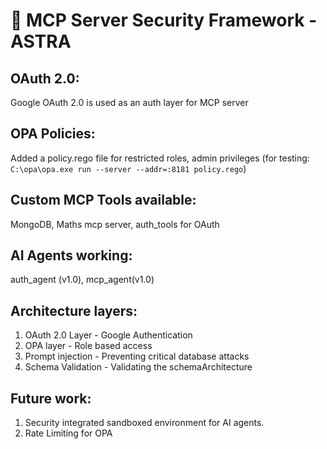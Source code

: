 # 🤖 MCP Server Security Framework - ASTRA

## OAuth 2.0:

Google OAuth 2.0 is used as an auth layer for MCP server

## OPA Policies:

Added a policy.rego file for restricted roles, admin privileges
(for testing: ```C:\opa\opa.exe run --server --addr=:8181 policy.rego```)

## Custom MCP Tools available:

MongoDB, Maths mcp server, auth_tools for OAuth

## AI Agents working:

auth_agent (v1.0), mcp_agent(v1.0)

## Architecture layers:

1. OAuth 2.0 Layer - Google Authentication
2. OPA layer - Role based access
3. Prompt injection - Preventing critical database attacks
4. Schema Validation - Validating the schemaArchitecture

## Future work:

1. Security integrated sandboxed environment for AI agents.
2. Rate Limiting for OPA




